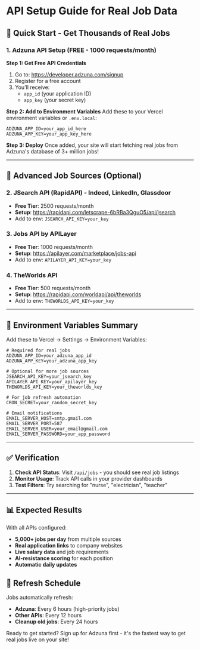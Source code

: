 # API Setup Guide for Real Job Data

## 🚀 Quick Start - Get Thousands of Real Jobs

### 1. Adzuna API Setup (FREE - 1000 requests/month)

**Step 1: Get Free API Credentials**
1. Go to: https://developer.adzuna.com/signup  
2. Register for a free account
3. You'll receive:
   - `app_id` (your application ID)
   - `app_key` (your secret key)

**Step 2: Add to Environment Variables**
Add these to your Vercel environment variables or `.env.local`:

```env
ADZUNA_APP_ID=your_app_id_here
ADZUNA_APP_KEY=your_app_key_here
```

**Step 3: Deploy**
Once added, your site will start fetching real jobs from Adzuna's database of 3+ million jobs!

---

## 🔧 Advanced Job Sources (Optional)

### 2. JSearch API (RapidAPI) - Indeed, LinkedIn, Glassdoor
- **Free Tier**: 2500 requests/month
- **Setup**: https://rapidapi.com/letscrape-6bRBa3QguO5/api/jsearch
- Add to env: `JSEARCH_API_KEY=your_key`

### 3. Jobs API by APILayer
- **Free Tier**: 1000 requests/month  
- **Setup**: https://apilayer.com/marketplace/jobs-api
- Add to env: `APILAYER_API_KEY=your_key`

### 4. TheWorlds API
- **Free Tier**: 500 requests/month
- **Setup**: https://rapidapi.com/worldapi/api/theworlds
- Add to env: `THEWORLDS_API_KEY=your_key`

---

## 🎯 Environment Variables Summary

Add these to Vercel → Settings → Environment Variables:

```env
# Required for real jobs
ADZUNA_APP_ID=your_adzuna_app_id
ADZUNA_APP_KEY=your_adzuna_app_key

# Optional for more job sources
JSEARCH_API_KEY=your_jsearch_key
APILAYER_API_KEY=your_apilayer_key  
THEWORLDS_API_KEY=your_theworlds_key

# For job refresh automation
CRON_SECRET=your_random_secret_key

# Email notifications  
EMAIL_SERVER_HOST=smtp.gmail.com
EMAIL_SERVER_PORT=587
EMAIL_SERVER_USER=your_email@gmail.com
EMAIL_SERVER_PASSWORD=your_app_password
```

---

## ✅ Verification

1. **Check API Status**: Visit `/api/jobs` - you should see real job listings
2. **Monitor Usage**: Track API calls in your provider dashboards
3. **Test Filters**: Try searching for "nurse", "electrician", "teacher"

---

## 📊 Expected Results

With all APIs configured:
- **5,000+ jobs per day** from multiple sources
- **Real application links** to company websites
- **Live salary data** and job requirements
- **AI-resistance scoring** for each position
- **Automatic daily updates**

## 🔄 Refresh Schedule

Jobs automatically refresh:
- **Adzuna**: Every 6 hours (high-priority jobs)
- **Other APIs**: Every 12 hours
- **Cleanup old jobs**: Every 24 hours

Ready to get started? Sign up for Adzuna first - it's the fastest way to get real jobs live on your site!